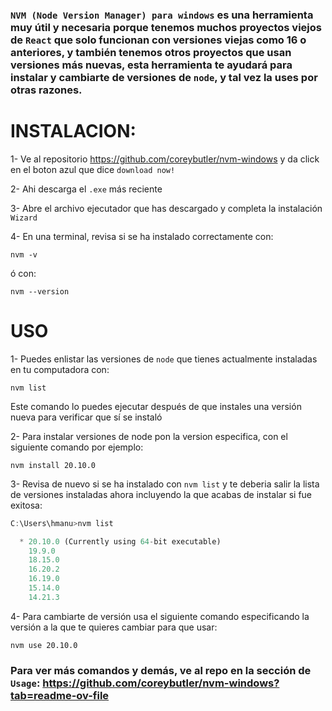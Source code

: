 ### `NVM (Node Version Manager) para windows` es una herramienta muy útil y necesaria porque tenemos muchos proyectos viejos de `React` que solo funcionan con versiones viejas como 16 o anteriores, y también tenemos otros proyectos que usan versiones más nuevas, esta herramienta te ayudará para instalar y cambiarte de versiones de `node`, y tal vez la uses por otras razones.

# INSTALACION:

1- Ve al repositorio https://github.com/coreybutler/nvm-windows y da click en el boton azul que dice `download now!`

2- Ahi descarga el `.exe` más reciente

3- Abre el archivo ejecutador que has descargado y completa la instalación `Wizard`

4- En una terminal, revisa si se ha instalado correctamente con:

    nvm -v

ó con:

    nvm --version

# USO
1- Puedes enlistar las versiones de `node` que tienes actualmente instaladas en tu computadora con:

    nvm list

Este comando lo puedes ejecutar después de que instales una versión nueva para verificar que sí se instaló

2- Para instalar versiones de node pon la version especifica, con el siguiente comando por ejemplo:

    nvm install 20.10.0

3- Revisa de nuevo si se ha instalado con `nvm list` y te deberia salir la lista de versiones instaladas ahora incluyendo la que acabas de instalar si fue exitosa:

```js
C:\Users\hmanu>nvm list

  * 20.10.0 (Currently using 64-bit executable)
    19.9.0
    18.15.0
    16.20.2
    16.19.0
    15.14.0
    14.21.3
```

4- Para cambiarte de versión usa el siguiente comando especificando la versión a la que te quieres cambiar para que usar:

    nvm use 20.10.0

### Para ver más comandos y demás, ve al repo en la sección de `Usage`: https://github.com/coreybutler/nvm-windows?tab=readme-ov-file